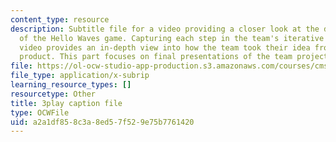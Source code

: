 ```yaml
---
content_type: resource
description: Subtitle file for a video providing a closer look at the development
  of the Hello Waves game. Capturing each step in the team's iterative process, the
  video provides an in-depth view into how the team took their idea from pitch to
  product. This part focuses on final presentations of the team project.
file: https://ol-ocw-studio-app-production.s3.amazonaws.com/courses/cms-611j-creating-video-games-fall-2014/a2a1df858c3a8ed57f529e75b7761420_lxpXowuUdKw.srt
file_type: application/x-subrip
learning_resource_types: []
resourcetype: Other
title: 3play caption file
type: OCWFile
uid: a2a1df85-8c3a-8ed5-7f52-9e75b7761420
---
```

